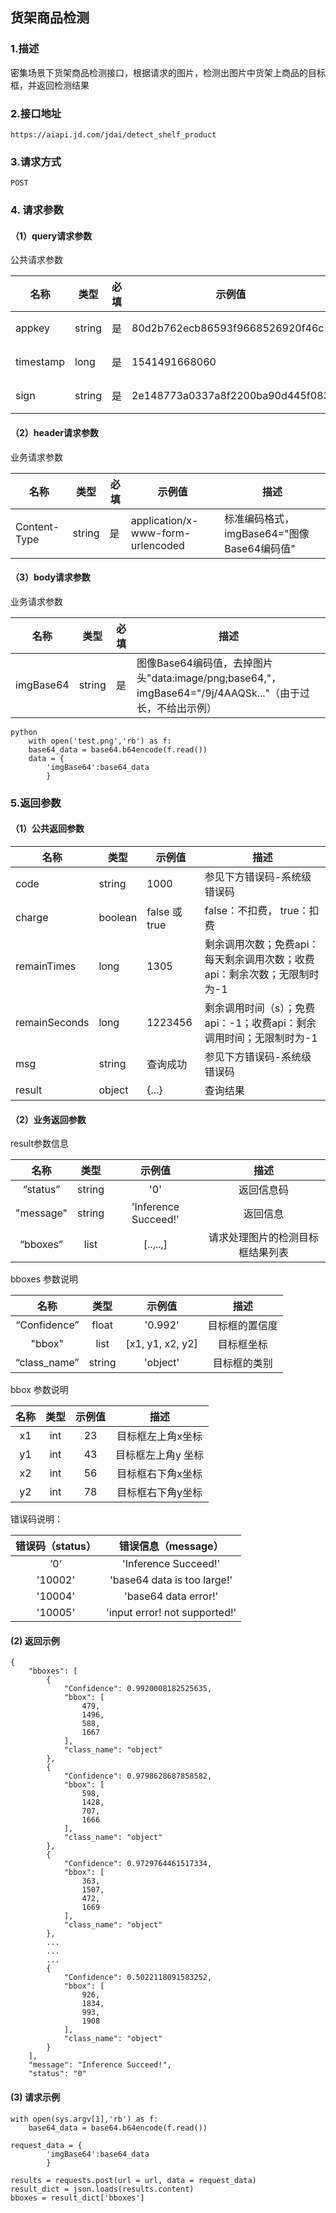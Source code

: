 ## 货架商品检测

### 1.描述

密集场景下货架商品检测接口，根据请求的图片，检测出图片中货架上商品的目标框，并返回检测结果

### 2.接口地址

```
https://aiapi.jd.com/jdai/detect_shelf_product
```

### 3.请求方式

```
POST
```

### 4. 请求参数

#### （1）query请求参数

公共请求参数

| 名称      | 类型   | 必填 | 示例值                           | 描述                                           |
| --------- | ------ | ---- | -------------------------------- | ---------------------------------------------- |
| appkey    | string | 是   | 80d2b762ecb86593f9668526920f46c  | 您的appkey，可在买家中心控制台中获取           |
| timestamp | long   | 是   | 1541491668060                    | 请求的时间戳，精确到毫秒，timestamp有效期5分钟 |
| sign      | string | 是   | 2e148773a0337a8f2200ba90d445f083 | 签名，根据规则MD5(sectetkey+timestamp)，       |

#### （2）header请求参数

业务请求参数

| 名称         | 类型   | 必填 | 示例值                            | 描述                                       |
| ------------ | ------ | ---- | --------------------------------- | ------------------------------------------ |
| Content-Type | string | 是   | application/x-www-form-urlencoded | 标准编码格式，imgBase64="图像Base64编码值" |

#### （3）body请求参数

业务请求参数

| 名称      | 类型   | 必填 | 描述                                                         |
| --------- | ------ | ---- | ------------------------------------------------------------ |
| imgBase64 | string | 是   | 图像Base64编码值，去掉图片头"data:image/png;base64,"，imgBase64="/9j/4AAQSk..."（由于过长，不给出示例） |

```
python
    with open('test.png','rb') as f:
    base64_data = base64.b64encode(f.read())
    data = {
        'imgBase64':base64_data
        }
```

### 5.返回参数

#### （1）公共返回参数

| 名称          | 类型    | 示例值        | 描述                                                         |
| ------------- | ------- | ------------- | ------------------------------------------------------------ |
| code          | string  | 1000          | 参见下方错误码-系统级错误码                                  |
| charge        | boolean | false 或 true | false：不扣费， true：扣费                                   |
| remainTimes   | long    | 1305          | 剩余调用次数；免费api：每天剩余调用次数；收费api：剩余次数；无限制时为-1 |
| remainSeconds | long    | 1223456       | 剩余调用时间（s）；免费api：-1；收费api：剩余调用时间；无限制时为-1 |
| msg           | string  | 查询成功      | 参见下方错误码-系统级错误码                                  |
| result        | object  | {...}         | 查询结果                                                     |

#### （2）业务返回参数

result参数信息

|   名称    |  类型  |        示例值        |               描述               |
| :-------: | :----: | :------------------: | :------------------------------: |
| “status”  | string |         '0'          |            返回信息码            |
| "message" | string | 'Inference Succeed!' |             返回信息             |
| “bboxes”  |  list  |       [..,..,]       | 请求处理图片的检测目标框结果列表 |

bboxes 参数说明

|     名称     |  类型  |      示例值      |      描述      |
| :----------: | :----: | :--------------: | :------------: |
| “Confidence” | float  |     '0.992'      | 目标框的置信度 |
|    "bbox"    |  list  | [x1, y1, x2, y2] |   目标框坐标   |
| “class_name” | string |     'object'     |  目标框的类别  |

bbox 参数说明

| 名称 | 类型 | 示例值 |        描述        |
| :--: | :--: | :----: | :----------------: |
|  x1  | int  |   23   | 目标框左上角x坐标  |
|  y1  | int  |   43   | 目标框左上角y 坐标 |
|  x2  | int  |   56   | 目标框右下角x坐标  |
|  y2  | int  |   78   | 目标框右下角y坐标  |

错误码说明：

| 错误码（status） |      错误信息（message）      |
| :--------------: | :---------------------------: |
|       ’0‘        |     'Inference Succeed!'      |
|     '10002'      |  'base64 data is too large!'  |
|     '10004'      |     'base64 data error!'      |
|     '10005'      | 'input error! not supported!' |

#### (2) 返回示例

```
{
    "bboxes": [
        {
            "Confidence": 0.9920008182525635,
            "bbox": [
                479,
                1496,
                588,
                1667
            ],
            "class_name": "object"
        },
        {
            "Confidence": 0.9798628687858582,
            "bbox": [
                598,
                1428,
                707,
                1666
            ],
            "class_name": "object"
        },
        {
            "Confidence": 0.9729764461517334,
            "bbox": [
                363,
                1507,
                472,
                1669
            ],
            "class_name": "object"
        },
        ...
        ...
        ...
        {
            "Confidence": 0.5022118091583252,
            "bbox": [
                926,
                1834,
                993,
                1908
            ],
            "class_name": "object"
        }
    ],
    "message": "Inference Succeed!",
    "status": "0"
```

#### (3) 请求示例

```
with open(sys.argv[1],'rb') as f:
    base64_data = base64.b64encode(f.read())

request_data = {
        'imgBase64':base64_data
        }

results = requests.post(url = url, data = request_data)
result_dict = json.loads(results.content)
bboxes = result_dict['bboxes']
```